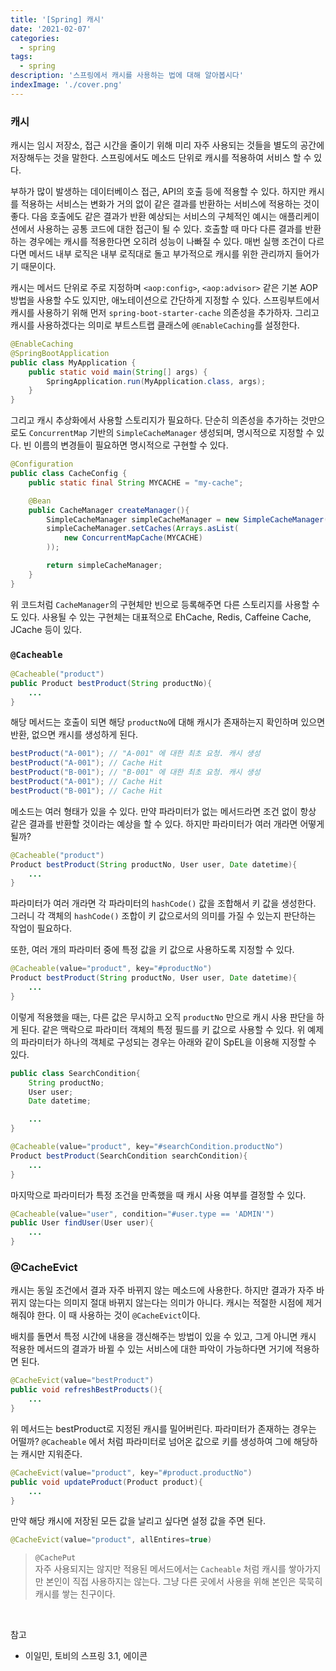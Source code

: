 ```yaml
---
title: '[Spring] 캐시'
date: '2021-02-07'
categories:
  - spring
tags:
  - spring
description: '스프링에서 캐시를 사용하는 법에 대해 알아봅시다'
indexImage: './cover.png'
---
```


### 캐시  

캐시는 임시 저장소, 접근 시간을 줄이기 위해 미리 자주 사용되는 것들을 별도의 공간에 저장해두는 것을 말한다. 
스프링에서도 메소드 단위로 캐시를 적용하여 서비스 할 수 있다. 

부하가 많이 발생하는 데이터베이스 접근, API의 호출 등에 적용할 수 있다. 
하지만 캐시를 적용하는 서비스는 변화가 거의 없이 같은 결과를 반환하는 서비스에 적용하는 것이 좋다. 
다음 호출에도 같은 결과가 반환 예상되는 서비스의 구체적인 예시는 애플리케이션에서 사용하는 공통 코드에 대한 접근이 될 수 있다. 
호출할 때 마다 다른 결과를 반환하는 경우에는 캐시를 적용한다면 오히려 성능이 나빠질 수 있다. 
매번 실행 조건이 다르다면 메서드 내부 로직은 내부 로직대로 돌고 부가적으로 캐시를 위한 관리까지 들어가기 때문이다. 

캐시는 메서드 단위로 주로 지정하며 ```<aop:config>```, ```<aop:advisor>``` 같은 기본 AOP 방법을 사용할 수도 있지만, 애노테이션으로 간단하게 지정할 수 있다. 
스프링부트에서 캐시를 사용하기 위해 먼저 ```spring-boot-starter-cache``` 의존성을 추가하자. 
그리고 캐시를 사용하겠다는 의미로 부트스트랩 클래스에 ```@EnableCaching```를 설정한다. 

``` java
@EnableCaching
@SpringBootApplication
public class MyApplication {
    public static void main(String[] args) {
        SpringApplication.run(MyApplication.class, args);
    }
}
```

그리고 캐시 추상화에서 사용할 스토리지가 필요하다. 
단순히 의존성을 추가하는 것만으로도 ```ConcurrentMap``` 기반의 ```SimpleCacheManager``` 생성되며, 명시적으로 지정할 수 있다. 
빈 이름의 변경들이 필요하면 명시적으로 구현할 수 있다. 

``` java
@Configuration
public class CacheConfig {
	public static final String MYCACHE = "my-cache";

	@Bean
	public CacheManager createManager(){
		SimpleCacheManager simpleCacheManager = new SimpleCacheManager();
		simpleCacheManager.setCaches(Arrays.asList(
			new ConcurrentMapCache(MYCACHE)
		));

		return simpleCacheManager;
	}
} 
```

위 코드처럼 ```CacheManager```의 구현체만 빈으로 등록해주면 다른 스토리지를 사용할 수도 있다. 
사용될 수 있는 구현체는 대표적으로 EhCache, Redis, Caffeine Cache, JCache 등이 있다.

### ```@Cacheable```  

``` java
@Cacheable("product")
public Product bestProduct(String productNo){
	...
}
```

해당 메서드는 호출이 되면 해당 ```productNo```에 대해 캐시가 존재하는지 확인하며 있으면 반환, 
없으면 캐시를 생성하게 된다. 

``` java
bestProduct("A-001"); // "A-001" 에 대한 최초 요청. 캐시 생성
bestProduct("A-001"); // Cache Hit
bestProduct("B-001"); // "B-001" 에 대한 최초 요청. 캐시 생성
bestProduct("A-001"); // Cache Hit
bestProduct("B-001"); // Cache Hit
```

메소드는 여러 형태가 있을 수 있다. 
만약 파라미터가 없는 메서드라면 조건 없이 항상 같은 결과를 반환할 것이라는 예상을 할 수 있다. 
하지만 파라미터가 여러 개라면 어떻게 될까?

``` java
@Cacheable("product")
Product bestProduct(String productNo, User user, Date datetime){
	...
}
```

파라미터가 여러 개라면 각 파라미터의 ```hashCode()``` 값을 조합해서 키 값을 생성한다. 
그러니 각 객체의 ```hashCode()``` 조합이 키 값으로서의 의미를 가질 수 있는지 판단하는 작업이 필요하다. 

또한, 여러 개의 파라미터 중에 특정 값을 키 값으로 사용하도록 지정할 수 있다. 

``` java
@Cacheable(value="product", key="#productNo")
Product bestProduct(String productNo, User user, Date datetime){
	...
}
```

이렇게 적용했을 때는, 다른 값은 무시하고 오직 ```productNo``` 만으로 캐시 사용 판단을 하게 된다. 
같은 맥락으로 파라미터 객체의 특정 필드를 키 값으로 사용할 수 있다. 
위 예제의 파라미터가 하나의 객체로 구성되는 경우는 아래와 같이 SpEL을 이용해 지정할 수 있다.

``` java
public class SearchCondition{
	String productNo;
	User user;
	Date datetime;

	...
}
```

``` java
@Cacheable(value="product", key="#searchCondition.productNo")
Product bestProduct(SearchCondition searchCondition){
	...
}
``` 

마지막으로 파라미터가 특정 조건을 만족했을 때 캐시 사용 여부를 결정할 수 있다. 

``` java
@Cacheable(value="user", condition="#user.type == 'ADMIN'")
public User findUser(User user){
	...
}
```

### @CacheEvict  

캐시는 동일 조건에서 결과 자주 바뀌지 않는 메소드에 사용한다. 
하지만 결과가 자주 바뀌지 않는다는 의미지 절대 바뀌지 않는다는 의미가 아니다. 
캐시는 적절한 시점에 제거해줘야 한다. 
이 때 사용하는 것이 ```@CacheEvict```이다. 

배치를 돌면서 특정 시간에 내용을 갱신해주는 방법이 있을 수 있고, 
그게 아니면 캐시 적용한 메서드의 결과가 바뀔 수 있는 서비스에 대한 파악이 가능하다면 거기에 적용하면 된다. 

``` java
@CacheEvict(value="bestProduct")
public void refreshBestProducts(){
	...
}
```

위 메서드는 bestProduct로 지정된 캐시를 밀어버린다. 
파라미터가 존재하는 경우는 어떨까? 
```@Cacheable``` 에서 처럼 파라미터로 넘어온 값으로 키를 생성하여 그에 해당하는 캐시만 지워준다. 

``` java
@CacheEvict(value="product", key="#product.productNo")
public void updateProduct(Product product){
	...
}
```

만약 해당 캐시에 저장된 모든 값을 날리고 싶다면 설정 값을 주면 된다.

``` java
@CacheEvict(value="product", allEntires=true)
```

> ```@CachePut```  
> 자주 사용되지는 않지만 적용된 메서드에서는 ```Cacheable``` 처럼 캐시를 쌓아가지만 본인이 직접 사용하지는 않는다. 
> 그냥 다른 곳에서 사용을 위해 본인은 묵묵히 캐시를 쌓는 친구이다. 

<br/>

참고
- 이일민, 토비의 스프링 3.1, 에이콘